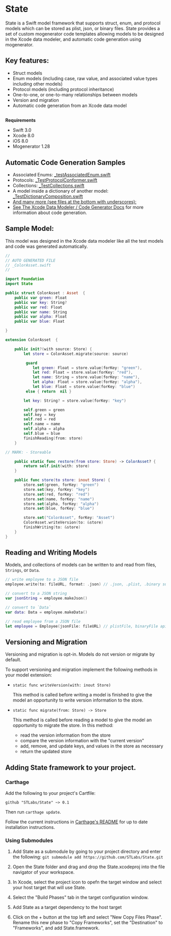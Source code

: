 # State 

State is a Swift model framework that supports struct, enum, and protocol models which can be stored as plist, json, or binary files. State provides a set of custom mogenerator code templates allowing models to be designed in the Xcode data modeler, and automatic code generation using mogenerator.

## Key features: 
- Struct models
- Enum models (including case, raw value, and associated value types including other models)
- Protocol models (including protocol inheritance)
- One-to-one, or one-to-many relationships between models
- Version and migration
- Automatic code generation from an Xcode data model



## 

**Requirements**
- Swift 3.0
- Xcode 8.0
- iOS 8.0
- Mogenerator 1.28

## Automatic Code Generation Samples

- Associated Enums: [_testAssociatedEnum.swift](https://github.com/amberstar/State/blob/master/Tests/StateTests/Models/_TestAssociatedEnum.swift)
- Protocols: [_TestProtocolConformer.swift](https://github.com/amberstar/State/blob/master/Tests/StateTests/Models/_TestProtocolConformer.swift)
- Collections: [_TestCollections.swift](https://github.com/amberstar/State/blob/master/Tests/StateTests/Models/_TestCollections.swift)
- A model inside a dictionary of another model: [_TestDictionaryComposition.swift](https://github.com/amberstar/State/blob/master/Tests/StateTests/Models/_TestDictionaryComposition.swift)
- [And many more (see files at the bottom with underscores):](https://github.com/amberstar/State/tree/master/Tests/StateTests/Models)
- [See The Xcode Data Modeler / Code Generator Docs](https://github.com/amberstar/State/blob/master/Codegen.md) for more information about code generation.

## Sample Model:
This model was designed in the Xcode data modeler like all the test models and code was generated automatically.

```swift
//
// AUTO GENERATED FILE
// _ColorAsset.swift
//

import Foundation
import State

public struct ColorAsset : Asset  {
    public var green: Float
    public var key: String?
    public var red: Float
    public var name: String
    public var alpha: Float
    public var blue: Float

}

extension ColorAsset  {

    public init?(with source: Store) {
        let store = ColorAsset.migrate(source: source)

         guard
            let green: Float = store.value(forKey: "green"),
            let red: Float = store.value(forKey: "red"),
            let name: String = store.value(forKey: "name"),
            let alpha: Float = store.value(forKey: "alpha"),
            let blue: Float = store.value(forKey: "blue")
         else { return  nil }

        let key: String? = store.value(forKey: "key")

        self.green = green
        self.key = key
        self.red = red
        self.name = name
        self.alpha = alpha
        self.blue = blue
        finishReading(from: store)
    }

// MARK: - Storeable

    public static func restore(from store: Store) -> ColorAsset? {
        return self.init(with: store)
    }

    public func store(to store: inout Store) {
        store.set(green, forKey: "green")
        store.set(key, forKey: "key")
        store.set(red, forKey: "red")
        store.set(name, forKey: "name")
        store.set(alpha, forKey: "alpha")
        store.set(blue, forKey: "blue")

        store.set("ColorAsset", forKey: "Asset")
        ColorAsset.writeVersion(to: &store)
        finishWriting(to: &store)
    }
}
```


## Reading and Writing Models

Models, and collections of models can be
  written to and read from files, `Strings`, or `Data`.

```swift
// write employee to a JSON file
employee.write(to: fileURL, format: .json) // .json, .plist, .binary support

// convert to a JSON string
var jsonString = employee.makeJson()

// convert to `Data`
var data: Data = employee.makeData()

// read employee from a JSON file
let employee = Employee(jsonFile: fileURL) // plistFile, binaryFile api also
```

## Versioning and Migration
Versioning and migration is opt-in. Models do not version or migrate by default.

To support versioning and migration implement the following methods in your model extension:

  * `static func writeVersion(with: inout Store)`

     This method is called before writing a model is finished to give the model an
     opportunity to write version information to the store.

  * `static func migrate(from: Store) -> Store`

     This method is called before reading a model to give the model
     an opportunity to migrate the store. In this method:

    -  read the version information from the store
    -  compare the version information with the "current version"
    -  add, remove, and update keys, and values in the store as necessary
    -  return the updated store

## Adding State framework to your project.

### Carthage

[Carthage]: https://github.com/Carthage/Carthage

Add the following to your project's Cartfile:

```
github "STLabs/State" ~> 0.1
```

Then run `carthage update`.

Follow the current instructions in [Carthage's README][carthage-installation]
for up to date installation instructions.

### Using Submodules
1. Add State as a submodule by going to your project directory and enter the following:
`git submodule add https://github.com/STLabs/State.git`
2. Open the State folder and drag and drop the State.xcodeproj into the file navigator of your workspace.

3. In Xcode, select the project icon to opefn the target window and select your host target that will use State.

4. Select the "Build Phases" tab in the target configuration window.

5. Add State as a target dependency to the host target

6. Click on the + button at the top left and select "New Copy Files Phase". Rename this new phase to "Copy Frameworks", set the "Destination" to "Frameworks", and add State.framework.

[carthage-installation]: https://github.com/Carthage/Carthage#adding-frameworks-to-an-application



